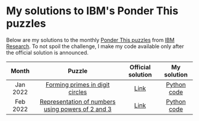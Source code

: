 # My solutions to IBM's Ponder This puzzles

Below are my solutions to the monthly [Ponder This puzzles](https://research.ibm.com/haifa/ponderthis/) from [IBM Research](https://research.ibm.com). To not spoil the challenge, I make my code available only after the official solution is announced.

| Month | Puzzle | Official solution | My solution |
| :---: | :---:  | :---:             | :---:       |
| Jan 2022 | [Forming primes in digit circles](https://research.ibm.com/haifa/ponderthis/challenges/January2022.html) | [Link](https://research.ibm.com/haifa/ponderthis/solutions/January2022.html) | [Python code](./2022/01) |
| Feb 2022 | [Representation of numbers using powers of 2 and 3](https://research.ibm.com/haifa/ponderthis/challenges/February2022.html) | [Link](https://research.ibm.com/haifa/ponderthis/solutions/February2022.html) | [Python code](./2022/02) |

